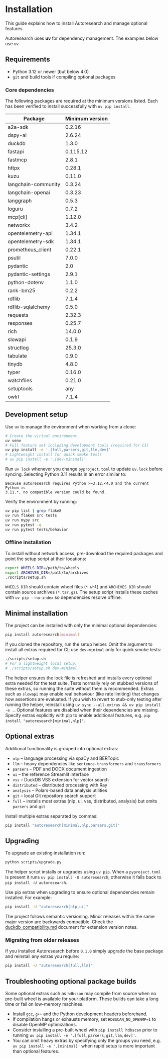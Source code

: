 # Installation

This guide explains how to install Autoresearch and manage optional features.

Autoresearch uses **uv** for dependency management. The examples below use `uv`.

## Requirements

- Python 3.12 or newer (but below 4.0)
- `git` and build tools if compiling optional packages

### Core dependencies

The following packages are required at the minimum versions listed. Each has
been verified to install successfully with `uv pip install`.

| Package | Minimum version |
| --- | --- |
| a2a-sdk | 0.2.16 |
| dspy-ai | 2.6.24 |
| duckdb | 1.3.0 |
| fastapi | 0.115.12 |
| fastmcp | 2.8.1 |
| httpx | 0.28.1 |
| kuzu | 0.11.0 |
| langchain-community | 0.3.24 |
| langchain-openai | 0.3.23 |
| langgraph | 0.5.3 |
| loguru | 0.7.2 |
| mcp[cli] | 1.12.0 |
| networkx | 3.4.2 |
| opentelemetry-api | 1.34.1 |
| opentelemetry-sdk | 1.34.1 |
| prometheus_client | 0.22.1 |
| psutil | 7.0.0 |
| pydantic | 2.0 |
| pydantic-settings | 2.9.1 |
| python-dotenv | 1.1.0 |
| rank-bm25 | 0.2.2 |
| rdflib | 7.1.4 |
| rdflib-sqlalchemy | 0.5.0 |
| requests | 2.32.3 |
| responses | 0.25.7 |
| rich | 14.0.0 |
| slowapi | 0.1.9 |
| structlog | 25.3.0 |
| tabulate | 0.9.0 |
| tinydb | 4.8.0 |
| typer | 0.16.0 |
| watchfiles | 0.21.0 |
| setuptools | any |
| owlrl | 7.1.4 |

## Development setup

Use `uv` to manage the environment when working from a clone:

```bash
# Create the virtual environment
uv venv
# Full feature set including development tools (required for CI)
uv pip install -e '.[full,parsers,git,llm,dev]'
# Lightweight install for quick smoke tests
# uv pip install -e '.[dev-minimal]'
```
Run `uv lock` whenever you change `pyproject.toml` to update `uv.lock` before syncing.
Selecting Python 3.11 results in an error similar to:
```
Because autoresearch requires Python >=3.12,<4.0 and the current Python is
3.11.*, no compatible version could be found.
```

Verify the environment by running:

```bash
uv pip list | grep flake8
uv run flake8 src tests
uv run mypy src
uv run pytest -q
uv run pytest tests/behavior
```

### Offline installation

To install without network access, pre-download the required packages and point the setup script at their locations:

```bash
export WHEELS_DIR=/path/to/wheels
export ARCHIVES_DIR=/path/to/archives
./scripts/setup.sh
```

`WHEELS_DIR` should contain wheel files (`*.whl`) and `ARCHIVES_DIR` should contain source archives (`*.tar.gz`). The setup script installs these caches with `uv pip --no-index` so dependencies resolve offline.

## Minimal installation

The project can be installed with only the minimal optional dependencies:

```bash
pip install autoresearch[minimal]
```

If you cloned the repository, run the setup helper. Omit the argument to
install all extras required for CI; use `dev-minimal` only for quick smoke
tests:

```bash
./scripts/setup.sh
# For a lightweight local setup:
# ./scripts/setup.sh dev-minimal
```

The helper ensures the lock file is refreshed and installs every optional
extra needed for the test suite. Tests normally rely on stubbed versions of
these extras, so running the suite without them is recommended. Extras such as
`slowapi` may enable real behaviour (like rate limiting) that changes how
assertions are evaluated. If you wish to revert to stub-only testing after
running the helper, reinstall using `uv sync --all-extras && uv pip install -e .`. Optional
features are disabled when their dependencies are missing. Specify extras
explicitly with pip to enable additional features, e.g. ``pip install "autoresearch[minimal,nlp]"``.

## Optional extras

Additional functionality is grouped into optional extras:

- `nlp` – language processing via spaCy and BERTopic
- `llm` – heavy dependencies like `sentence-transformers` and `transformers`
- `parsers` – PDF and DOCX document ingestion
- `ui` – the reference Streamlit interface
- `vss` – DuckDB VSS extension for vector search
- `distributed` – distributed processing with Ray
- `analysis` – Polars-based data analysis utilities
- `git` – local Git repository search support
- `full` – installs most extras (nlp, ui, vss, distributed, analysis)
  but omits `parsers` and `git`

Install multiple extras separated by commas:

```bash
pip install "autoresearch[minimal,nlp,parsers,git]"
```

## Upgrading

To upgrade an existing installation run:

```bash
python scripts/upgrade.py
```

The helper script installs or upgrades using `uv pip`. When a `pyproject.toml` is present it runs `uv pip install -U autoresearch`; otherwise it falls back to `pip install -U autoresearch`.

Use pip extras when upgrading to ensure optional dependencies remain
installed. For example:
```bash
pip install -U "autoresearch[nlp,ui]"
```
The project follows semantic versioning. Minor releases within the same
major version are backwards compatible. Check the
[duckdb_compatibility.md](duckdb_compatibility.md) document for extension
version notes.

### Migrating from older releases

If you installed Autoresearch before ``0.1.0`` simply upgrade the base
package and reinstall any extras you require:
```bash
pip install -U "autoresearch[full,llm]"
```

## Troubleshooting optional package builds

Some optional extras such as `hdbscan` may compile from source when no
pre-built wheel is available for your platform. These builds can take a
long time or fail on low-memory machines.

- Install `gcc`, `g++` and the Python development headers beforehand.
- If compilation hangs or exhausts memory, set `HDBSCAN_NO_OPENMP=1` to
  disable OpenMP optimizations.
- Consider installing a pre-built wheel with `pip install hdbscan` prior
  to running `uv pip install -e '.[full,parsers,git,llm,dev]'`.
- You can omit heavy extras by specifying only the groups you need,
  e.g. `uv pip install -e '.[minimal]'` when rapid setup is more important
  than optional features.

